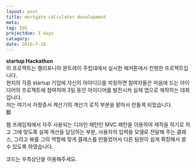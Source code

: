 ```yaml
---
layout: post
title: mortgate calculater development
meta: 
tag: IOS
projectdue: 3 days
catagory:
date: 2016-7-19
---
```

**startup Hackathon**  
 이 프로젝트는 켈리포니아 몬트레이 주립대에서 실시한 해커톤에서 진행한 프로젝트입니다.  
현지의 각종 startup 기업에 자신의 아이디으를 피칭하면 참여자들은 마음에 드는 아이디어의 프로젝트에 참여하여 3일 동안 아이디어를 발전시켜 실재 앱으로 제작하는 대회입니다.  
저는 여기서 저장증서 계산기의 계산기 로직 부분을 맡아서 만들게 되었습니다.   
斷

웹 프래임웍에서 자주 사용되는 디자인 패턴인 MVC 패턴을 이용하여 제작을 하기로 하고 그에 맞도록 실제 계산을 담당하는 부분, 사용자의 입력을 모델로 전달해 주는 클래스, 그리고 뷰를 그의 역할에 맞게 클래스를 만들었어서 다른 팀원이 쉽게 확장해서 쓸 수 있도록 하였습니다.

코드는 우측상단을 이용해주세요. 

